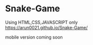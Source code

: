 # Snake-Game
Using HTML,CSS,JAVASCRIPT only <br>
https://arun0021.github.io/Snake-Game/

mobile version coming soon

